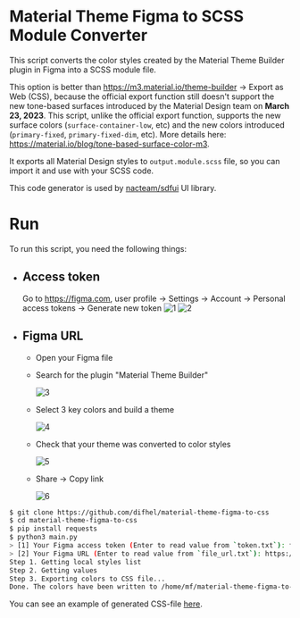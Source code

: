 # Material Theme Figma to SCSS Module Converter

This script converts the color styles created by the Material Theme Builder plugin in Figma into a SCSS module file.

This option is better than https://m3.material.io/theme-builder -> Export as Web (CSS), because the official export function still doesn't support the new tone-based surfaces introduced by the Material Design team on **March 23, 2023**. This script, unlike the official export function, supports the new surface colors (`surface-container-low`, etc) and the new colors introduced (`primary-fixed`, `primary-fixed-dim`, etc). More details here: https://material.io/blog/tone-based-surface-color-m3.

It exports all Material Design styles to `output.module.scss` file, so you can import it and use with your SCSS code.

This code generator is used by [nacteam/sdfui](https://github.com/nacteam/sdfui) UI library.

# Run
To run this script, you need the following things:
* ## Access token
    Go to https://figma.com, user profile -> Settings -> Account -> Personal access tokens -> Generate new token
    ![1](./screenshots/1.png)
    ![2](./screenshots/2.png)
* ## Figma URL
    * Open your Figma file
    * Search for the plugin "Material Theme Builder"

        ![3](./screenshots/3.png)
    * Select 3 key colors and build a theme
    
        ![4](./screenshots/4.png)
    * Check that your theme was converted to color styles

        ![5](./screenshots/5.png)
    * Share -> Copy link

        ![6](./screenshots/6.png)

```bash
$ git clone https://github.com/difhel/material-theme-figma-to-css
$ cd material-theme-figma-to-css
$ pip install requests
$ python3 main.py
> [1] Your Figma access token (Enter to read value from `token.txt`): figd_***_**
> [2] Your Figma URL (Enter to read value from `file_url.txt`): https://www.figma.com/file/************************/******?type=design&node-id=0%3A1&mode=design
Step 1. Getting local styles list
Step 2. Getting values
Step 3. Exporting colors to CSS file...
Done. The colors have been written to /home/mf/material-theme-figma-to-scss/output.module.scss
```

You can see an example of generated CSS-file [here](https://github.com/difhel/material-theme-figma-to-scss/blob/master/output.module.scss).